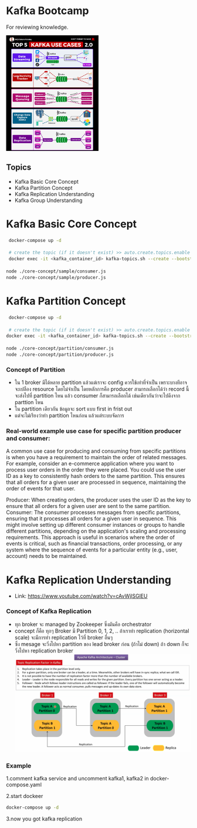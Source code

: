 # Kafka Bootcamp
For reviewing knowledge.

<img src="./usecase/usecase.gif" alt="usecase" width="50%" height="50%">

## Topics
 - Kafka Basic Core Concept
 - Kafka Partition Concept
 - Kafka Replication Understanding
 - Kafka Group Understanding

# Kafka Basic Core Concept
```sh
 docker-compose up -d

 # create the topic (if it doesn't exist) >> auto.create.topics.enable = true ไม่ต้องทำ
 docker exec -it <kafka_container_id> kafka-topics.sh --create --bootstrap-server localhost:9092 --replication-factor 1 --partitions 1 --topic test-topic

node ./core-concept/sample/consumer.js
node ./core-concept/sample/producer.js
 ```

# Kafka Partition Concept
```sh
 docker-compose up -d

 # create the topic (if it doesn't exist) >> auto.create.topics.enable = true ไม่ต้องทำ
docker exec -it <kafka_container_id> kafka-topics.sh --create --bootstrap-server localhost:9092 --replication-factor 1 --partitions 4 --topic my-partitioned-topic

node ./core-concept/partition/consumer.js
node ./core-concept/partition/producer.js
 ```

### Concept of Partition
  - ใน 1 broker มีได้หลาย partition แล้วแต่เราจะ config ควรใช้เท่าที่จำเป็น เพราะบางทีอาจจะเปลือง resource โดยไม่จำเป็น โดยหลักการคือ producer สามารถเลือกได้ว่า record นี้จะส่งไปที่ partition ไหน แล้ว consumer ก็สามารถเลือกได้ เช่นเดียวกันว่าจะไปดึงจาก parttion ไหน
  - ใน partition เดียวกัน ข้อมูลจะ sort แบบ first in frist out
  - แต่จะไม่เรียงว่าทำ partition ไหนก่อน แล้วแต่ระบบจัดการ

### Real-world example use case for specific partition producer and consumer:
A common use case for producing and consuming from specific partitions is when you have a requirement to maintain the order of related messages. For example, consider an e-commerce application where you want to process user orders in the order they were placed. You could use the user ID as a key to consistently hash orders to the same partition. This ensures that all orders for a given user are processed in sequence, maintaining the order of events for that user.

Producer: When creating orders, the producer uses the user ID as the key to ensure that all orders for a given user are sent to the same partition.
Consumer: The consumer processes messages from specific partitions, ensuring that it processes all orders for a given user in sequence. This might involve setting up different consumer instances or groups to handle different partitions, depending on the application's scaling and processing requirements.
This approach is useful in scenarios where the order of events is critical, such as financial transactions, order processing, or any system where the sequence of events for a particular entity (e.g., user, account) needs to be maintained.

# Kafka Replication Understanding
 - Link: https://www.youtube.com/watch?v=cAvWjlSGlEU

### Concept of Kafka Replication
 - ทุก broker จะ managed by Zookeeper ซึ่งมันคือ orchestrator
 - concept ก็คือ ทุกๆ Broker มี Partition 0, 1, 2, .. ถ้าเราทำ replication (horizontal scale) จะมีการทำ replication ไว้ที่ broker อื่นๆ
 - ซึ่ง mesage จะวิ่งไปหา partition ของ lead broker ก่อน (ถ้าไม่ down) ถ้า down ก็จะวิ่งไปหา replication broker
![cluster](./usecase/cluster.png)

### Example
1.comment kafka service and uncomment kafka1, kafka2 in docker-compose.yaml

2.start dockeer
```sh
docker-compose up -d
 ```
3.now you got kafka replication
